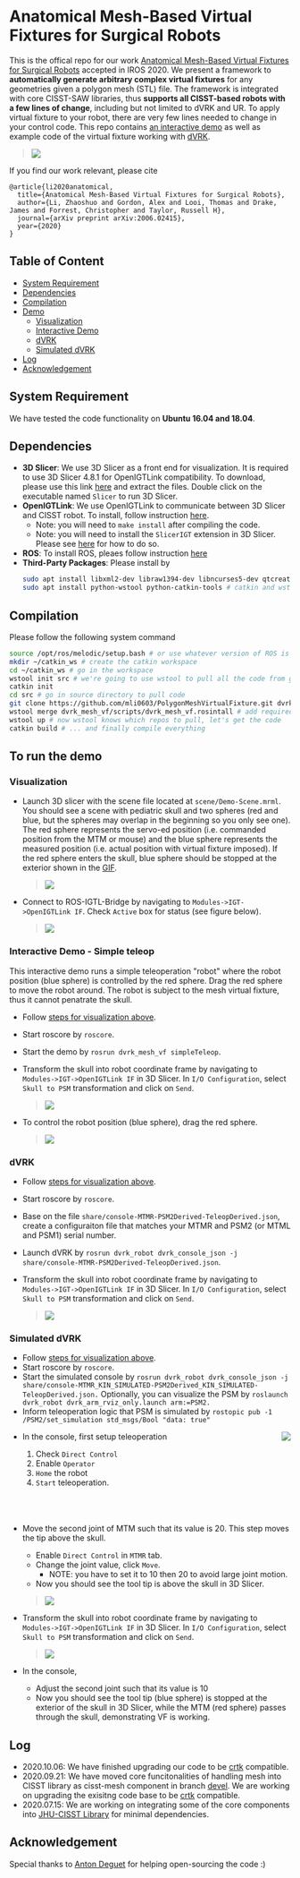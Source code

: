 # Anatomical Mesh-Based Virtual Fixtures for Surgical Robots

This is the offical repo for our work [Anatomical Mesh-Based Virtual Fixtures for Surgical Robots](https://arxiv.org/abs/2006.02415) accepted in IROS 2020. We present a framework to **automatically generate arbitrary complex virtual fixtures** for any geometries given a polygon mesh (STL) file. The framework is integrated with core CISST-SAW libraries, thus **supports all CISST-based robots with a few lines of change**, including but not limited to dVRK and UR. To apply virtual fixture to your robot, there are very few lines needed to change in your control code. This repo contains [an interactive demo](https://github.com/mli0603/PolygonMeshVirtualFixture/tree/master#interactive-demo---simple-teleop) as well as example code of the virtual fixture working with [dVRK](https://github.com/mli0603/PolygonMeshVirtualFixture/tree/master#dvrk).

> ![](media/demo.gif)


If you find our work relevant, please cite
```
@article{li2020anatomical,
  title={Anatomical Mesh-Based Virtual Fixtures for Surgical Robots},
  author={Li, Zhaoshuo and Gordon, Alex and Looi, Thomas and Drake, James and Forrest, Christopher and Taylor, Russell H},
  journal={arXiv preprint arXiv:2006.02415},
  year={2020}
}
```
## Table of Content
- [System Requirement](https://github.com/mli0603/PolygonMeshVirtualFixture#system-requirement)
- [Dependencies](https://github.com/mli0603/PolygonMeshVirtualFixture#dependencies)
- [Compilation](https://github.com/mli0603/PolygonMeshVirtualFixture#compilation)
- [Demo](https://github.com/mli0603/PolygonMeshVirtualFixture#to-run-the-demo)
  - [Visualization](https://github.com/mli0603/PolygonMeshVirtualFixture#visualization)
  - [Interactive Demo](https://github.com/mli0603/PolygonMeshVirtualFixture#interactive-demo---simple-teleop)
  - [dVRK](https://github.com/mli0603/PolygonMeshVirtualFixture#dvrk)
  - [Simulated dVRK](https://github.com/mli0603/PolygonMeshVirtualFixture#simulated-dvrk)
- [Log](https://github.com/mli0603/PolygonMeshVirtualFixture#log)
- [Acknowledgement](https://github.com/mli0603/PolygonMeshVirtualFixture#acknowledgement)
## System Requirement
We have tested the code functionality on **Ubuntu 16.04 and 18.04**.

## Dependencies
- **3D Slicer**: We use 3D Slicer as a front end for visualization. It is required to use 3D Slicer 4.8.1 for OpenIGTLink compatibility. To download, please use this link [here](http://slicer.kitware.com/midas3/download/item/330417/Slicer-4.8.1-linux-amd64.tar.gz) and extract the files. Double click on the executable named `Slicer` to run 3D Slicer.
- **OpenIGTLink**: We use OpenIGTLink to communicate between 3D Slicer and CISST robot. To install, follow instruction [here](http://openigtlink.org/library/build). 
    - Note: you will need to `make install` after compiling the code.
    - Note: you will need to install the `SlicerIGT` extension in 3D Slicer. Please see [here](https://www.slicer.org/wiki/Documentation/4.8/SlicerApplication/ExtensionsManager#Installing_an_extension) for how to do so.
- **ROS**: To install ROS, pleaes follow instruction [here](http://wiki.ros.org/melodic/Installation/Ubuntu)
- **Third-Party Packages**: Please install by
  ```sh
  sudo apt install libxml2-dev libraw1394-dev libncurses5-dev qtcreator swig sox espeak cmake-curses-gui cmake-qt-gui git subversion gfortran libcppunit-dev libqt5xmlpatterns5-dev # most system dependencies we need
  sudo apt install python-wstool python-catkin-tools # catkin and wstool for ROS build
  ```

## Compilation
Please follow the following system command
```sh
source /opt/ros/melodic/setup.bash # or use whatever version of ROS is installed!
mkdir ~/catkin_ws # create the catkin workspace
cd ~/catkin_ws # go in the workspace
wstool init src # we're going to use wstool to pull all the code from github
catkin init
cd src # go in source directory to pull code
git clone https://github.com/mli0603/PolygonMeshVirtualFixture.git dvrk_mesh_vf # clone the code in a folder called dvrk_mesh_vf
wstool merge dvrk_mesh_vf/scripts/dvrk_mesh_vf.rosintall # add required repos
wstool up # now wstool knows which repos to pull, let's get the code
catkin build # ... and finally compile everything
```

## To run the demo
### Visualization
- Launch 3D slicer with the scene file located at `scene/Demo-Scene.mrml`. You should see a scene with pediatric skull and two spheres (red and blue, but the spheres may overlap in the beginning so you only see one). The red sphere represents the servo-ed position (i.e. commanded position from the MTM or mouse) and the blue sphere represents the measured position (i.e. actual position with virtual fixture imposed). If the red sphere enters the skull, blue sphere should be stopped at the exterior shown in the [GIF](https://github.com/mli0603/PolygonMeshVirtualFixture#polygonmeshvirtualfixture).

  > ![](media/visualization_slicer.png)
- Connect to ROS-IGTL-Bridge by navigating to `Modules->IGT->OpenIGTLink IF`. Check `Active` box for status (see figure below). 

  > ![](media/igtl_bridge_activate.png)

### Interactive Demo - Simple teleop 
This interactive demo runs a simple teleoperation "robot" where the robot position (blue sphere) is controlled by the red sphere. Drag the red sphere to move the robot around. The robot is subject to the mesh virtual fixture, thus it cannot penatrate the skull.
- Follow [steps for visualization above](https://github.com/mli0603/PolygonMeshVirtualFixture#visualization).
- Start roscore by `roscore`.
- Start the demo by `rosrun dvrk_mesh_vf simpleTeleop`.
- Transform the skull into robot coordinate frame by navigating to `Modules->IGT->OpenIGTLink IF` in 3D Slicer. In `I/O Configuration`, select `Skull to PSM` transformation and click on `Send`.

  > ![](media/send_transform.png)
- To control the robot position (blue sphere), drag the red sphere. 

  > ![](media/simple_teleop_demo.gif)

### dVRK
- Follow [steps for visualization above](https://github.com/mli0603/PolygonMeshVirtualFixture#visualization).
- Start roscore by `roscore`.
- Base on the file `share/console-MTMR-PSM2Derived-TeleopDerived.json`, create a configuraiton file that matches your MTMR and PSM2 (or MTML and PSM1) serial number.
- Launch dVRK by `rosrun dvrk_robot dvrk_console_json -j share/console-MTMR-PSM2Derived-TeleopDerived.json`. 
- Transform the skull into robot coordinate frame by navigating to `Modules->IGT->OpenIGTLink IF` in 3D Slicer. In `I/O Configuration`, select `Skull to PSM` transformation and click on `Send`.

  > ![](media/send_transform.png)

### Simulated dVRK
- Follow [steps for visualization above](https://github.com/mli0603/PolygonMeshVirtualFixture#visualization).
- Start roscore by `roscore`.
- Start the simulated console by `rosrun dvrk_robot dvrk_console_json -j share/console-MTMR_KIN_SIMULATED-PSM2Derived_KIN_SIMULATED-TeleopDerived.json.` Optionally, you can visualize the PSM by `roslaunch dvrk_robot dvrk_arm_rviz_only.launch arm:=PSM2.`
- Inform teleoperation logic that PSM is simulated by `rostopic pub -1 /PSM2/set_simulation std_msgs/Bool "data: true"`

<img src="media/dvrk_console_home.png" align="right">

- In the console, first setup teleoperation 

  1. Check `Direct Control`
  2. Enable `Operator`
  3. `Home` the robot
  4. `Start` teleoperation.
</br></br></br></br>
  
- Move the second joint of MTM such that its value is 20. This step moves the tip above the skull.
  - Enable `Direct Control` in `MTMR` tab.
  - Change the joint value, click `Move`.
    - NOTE: you have to set it to 10 then 20 to avoid large joint motion.
  - Now you should see the tool tip is above the skull in 3D Slicer.
  > ![](media/dvrk_console_move_joint.gif)
- Transform the skull into robot coordinate frame by navigating to `Modules->IGT->OpenIGTLink IF` in 3D Slicer. In `I/O Configuration`, select `Skull to PSM` transformation and click on `Send`.

  > ![](media/send_transform.png)
- In the console, 
  - Adjust the second joint such that its value is 10
  - Now you should see the tool tip (blue sphere) is stopped at the exterior of the skull in 3D Slicer, while the MTM (red sphere) passes through the skull, demonstrating VF is working.

## Log
- 2020.10.06: We have finished upgrading our code to be [crtk](https://collaborative-robotics.github.io/iros-2018-tutorial.html) compatible.
- 2020.09.21: We have moved core funcitonalities of handling mesh into CISST library as cisst-mesh component in branch [devel](https://github.com/jhu-cisst/cisst/tree/devel). We are working on upgrading the exisitng code base to be [crtk](https://collaborative-robotics.github.io/iros-2018-tutorial.html) compatible.
- 2020.07.15: We are working on integrating some of the core components into [JHU-CISST Library](https://github.com/jhu-cisst/cisst) for minimal dependencies.

## Acknowledgement
Special thanks to [Anton Deguet](https://github.com/adeguet1) for helping open-sourcing the code :)
